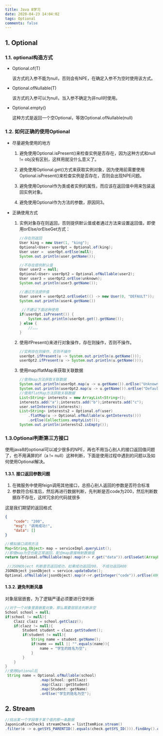 ```yaml
---
title: Java 8学习
date: 2020-04-23 14:04:02
tags: Optional
comments: false
---
```


## 1. Optional

### 1.1. optional构造方式

- Optional.of(T)

    该方式的入参不能为null，否则会有NPE，在确定入参不为空时使用该方式。

- Optional.ofNullable(T)

    该方式的入参可以为null，当入参不确定为非null时使用。

- Optional.empty()

    这种方式是返回一个空Optional，等效Optional.ofNullable(null)

### 1.2. 如何正确的使用Optional

- 尽量避免使用的地方

    1. 避免使用Optional.isPresent()来检查实例是否存在，因为这种方式和null != obj没有区别，这样用就没什么意义了。

    2. 避免使用Optional.get()方式来获取实例对象，因为使用前需要使用Optional.isPresent()来检查实例是否存在，否则会出现NPE问题。

    3. 避免使用Optional作为类或者实例的属性，而应该在返回值中用来包装返回实例对象。

    4. 避免使用Optional作为方法的参数，原因同3。

- 正确使用方式

    1. 实例对象存在则返回，否则提供默认值或者通过方法来设置返回值，即使用orElse/orElseGet方式：

        ```java
        //存在则返回
        User king = new User(1, "king");
        Optional<User> userOpt = Optional.of(king);
        User user =  userOpt.orElse(null);
        System.out.println(user.getName());
        
        //不存在提供默认值
        User user2 = null;
        Optional<User> userOpt2 = Optional.ofNullable(user2);
        User user3 = userOpt2.orElse(unknown);
        System.out.println(user3.getName());
        
        //通过方法提供值
        User user4 = userOpt2.orElseGet(() -> new User(0, "DEFAULT")); 
        System.out.println(user4.getName())
            
         //不建议下面这种使用
        if(userOpt.isPresent()) {
            System.out.println(userOpt.get().getName());
        } else {
            //。。。
        }
        ```

    2. 使用ifPresent()来进行对象操作，存在则操作，否则不操作。

        ```java
        //实例存在则操作，否则不操作
        userOpt.ifPresent(u -> System.out.println(u.getName()));
        userOpt2.ifPresent(u -> System.out.println(u.getName()));
        ```

    3. 使用map/flatMap来获取关联数据

        ```java
        //使用map方法获取关联数据
        System.out.println(userOpt.map(u -> u.getName()).orElse("Unknown"));
        System.out.println(userOpt2.map(u -> u.getName()).orElse("Default"));
        //使用flatMap方法获取关联数据
        List<String> interests = new ArrayList<String>();
        interests.add("a");interests.add("b");interests.add("c");
        user.setInterests(interests);
        List<String> interests2 = Optional.of(user)
            .flatMap(u -> Optional.ofNullable(u.getInterests()))
            .orElse(Collections.emptyList());
        System.out.println(interests2.isEmpty());
        ```

        

### 1.3.Optional判断第三方接口

使用java8的optional可以减少很多的NPE，再也不用当心别人的接口返回值问题了，也不用满屏的if（a != null）这种判断，下面是使用过程中遇到的问题以及如何使用Optional解决。

#### 1.3.1. 接口返回参数问题

1. 在微服务中使用feign调用其他接口，总担心别人返回的参数是否符合标准
2. 参数符合标准后，然后再进行数据判断，先判断是否code为200，然后判断数据存不存在，这样冗余的代码就很多

这是我们期望的返回格式

```json
{
	"code": "200",
	"msg": "调用成功!",
	"data": []
}
```

```java
//模拟接口调用方法
Map<String,Object> map = serviceImpl.queryList();
//即使map为空也能正常返回，配合map直接映射数据值
return Optional.ofNullable(map).map(r-> r.get("data")).orElseGet(ArrayList:: new)
    
 //JSONObject 判断是否返回成功，如果成功返回200， 不成功返回400   
JSONObject jsonObject = service.updateDate();
Optional.ofNullable(jsonObject).map(r->r.getInteger("code")).orElse(400)
```

#### 1.3.2. 避免判断风暴

对象层层嵌套，为了逻辑严谨必须要进行空判断

```java
//对于一个对象里面嵌套对象，那么需要层层去判断非空
School school = null;
if(school != null){
    Clazz clazz = school.getClazz();
    if(clazz != null){
        Student student = clazz.getStudent();
        if(student != null){
            String name = student.getName();
            if(name == null || "".equals(name)){
                name = "学生的姓名为空";
            }
        }
    }
}
//使用Optional后
 String name = Optional.ofNullable(school)
                .map(School::getClazz)
                .map(Clazz::getStudent)
                .map(Student::getName)
                .orElse("学生的姓名为空");
```

## 2. Stream

```java
//找出某一个字段等于某个值的那一条数据
JaponicaRiceCheck1 streamCheck = listItemRice.stream()
.filter(o -> o.getSYS_PARENTID().equals(check.getSYS_ID())).findAny().orElse(null);
```

